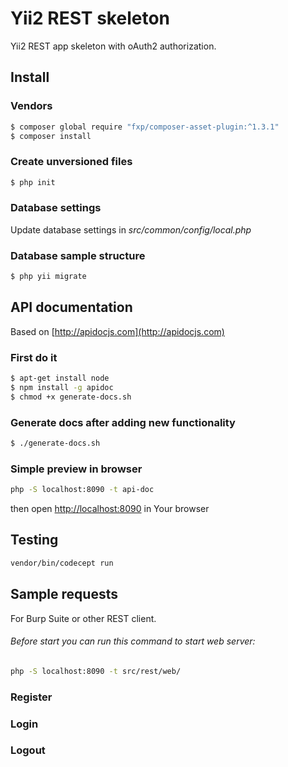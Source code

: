 # Yii2 REST skeleton
Yii2 REST app skeleton with oAuth2 authorization.

## Install
### Vendors
```bash
$ composer global require "fxp/composer-asset-plugin:^1.3.1"
$ composer install
```
### Create unversioned files
```bash
$ php init
```

### Database settings
Update database settings in *src/common/config/local.php*

### Database sample structure
```bash
$ php yii migrate
```

## API documentation
Based on [http://apidocjs.com](http://apidocjs.com)

### First do it
```bash
$ apt-get install node
$ npm install -g apidoc
$ chmod +x generate-docs.sh
```
### Generate docs after adding new functionality
```bash
$ ./generate-docs.sh
```
### Simple preview in browser
```bash
php -S localhost:8090 -t api-doc
```
then open [http://localhost:8090](http://localhost:8090) in Your browser

## Testing
```bash
vendor/bin/codecept run 
```


## Sample requests
For Burp Suite or other REST client.
###### Before start you can run this command to start web server:
```bash
php -S localhost:8090 -t src/rest/web/
```

### Register

### Login

### Logout


